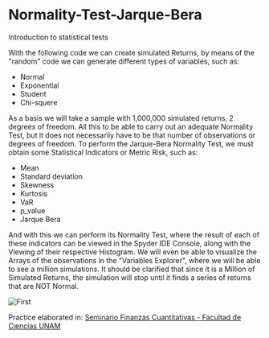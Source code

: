 # Normality-Test-Jarque-Bera
Introduction to statistical tests

With the following code we can create simulated Returns, by means of the "random" code we can generate different types of variables, such as:
* Normal
* Exponential
* Student
* Chi-squere

As a basis we will take a sample with 1,000,000 simulated returns, 2 degrees of freedom. All this to be able to carry out an adequate Normality Test, but it does not necessarily have to be that number of observations or degrees of freedom.
To perform the Jarque-Bera Normality Test, we must obtain some Statistical Indicators or Metric Risk, such as:
* Mean
* Standard deviation
* Skewness
* Kurtosis
* VaR
* p_value
* Jarque Bera

And with this we can perform its Normality Test, where the result of each of these indicators can be viewed in the Spyder IDE Console, along with the Viewing of their respective Histogram. We will even be able to visualize the Arrays of the observations in the "Variables Explorer", where we will be able to see a million simulations.
It should be clarified that since it is a Million of Simulated Returns, the simulation will stop until it finds a series of returns that are NOT Normal.

![First](https://user-images.githubusercontent.com/86130991/130130040-1b039c9d-99a0-4233-b040-efefaef3fa9e.png)

Practice elaborated in: [Seminario Finanzas Cuantitativas - Facultad de Ciencias UNAM](http://www.fciencias.unam.mx/docencia/horarios/presentacion/318034)

